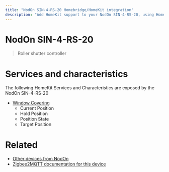 ```yaml
---
title: "NodOn SIN-4-RS-20 Homebridge/HomeKit integration"
description: "Add HomeKit support to your NodOn SIN-4-RS-20, using Homebridge, Zigbee2MQTT and homebridge-z2m."
---
```

<!---
This file has been GENERATED using src/docgen/docgen.ts
DO NOT EDIT THIS FILE MANUALLY!
-->
# NodOn SIN-4-RS-20
> Roller shutter controller


# Services and characteristics
The following HomeKit Services and Characteristics are exposed by
the NodOn SIN-4-RS-20

* [Window Covering](../../cover.md)
  * Current Position
  * Hold Position
  * Position State
  * Target Position


# Related
* [Other devices from NodOn](../index.md#nodon)
* [Zigbee2MQTT documentation for this device](https://www.zigbee2mqtt.io/devices/SIN-4-RS-20.html)